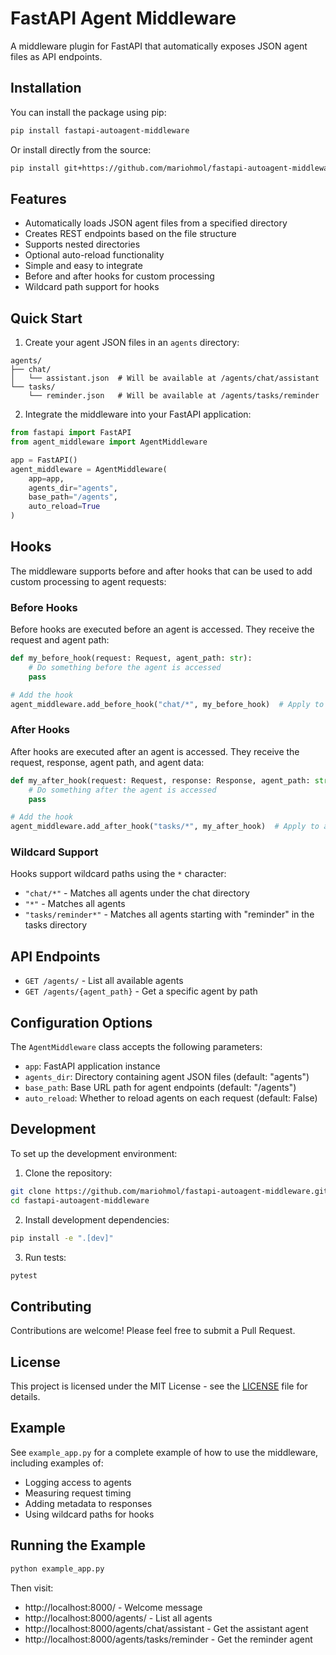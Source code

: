 # FastAPI Agent Middleware

A middleware plugin for FastAPI that automatically exposes JSON agent files as API endpoints.

## Installation

You can install the package using pip:

```bash
pip install fastapi-autoagent-middleware
```

Or install directly from the source:

```bash
pip install git+https://github.com/mariohmol/fastapi-autoagent-middleware.git
```

## Features

- Automatically loads JSON agent files from a specified directory
- Creates REST endpoints based on the file structure
- Supports nested directories
- Optional auto-reload functionality
- Simple and easy to integrate
- Before and after hooks for custom processing
- Wildcard path support for hooks

## Quick Start

1. Create your agent JSON files in an `agents` directory:

```
agents/
├── chat/
│   └── assistant.json  # Will be available at /agents/chat/assistant
└── tasks/
    └── reminder.json   # Will be available at /agents/tasks/reminder
```

2. Integrate the middleware into your FastAPI application:

```python
from fastapi import FastAPI
from agent_middleware import AgentMiddleware

app = FastAPI()
agent_middleware = AgentMiddleware(
    app=app,
    agents_dir="agents",
    base_path="/agents",
    auto_reload=True
)
```

## Hooks

The middleware supports before and after hooks that can be used to add custom processing to agent requests:

### Before Hooks

Before hooks are executed before an agent is accessed. They receive the request and agent path:

```python
def my_before_hook(request: Request, agent_path: str):
    # Do something before the agent is accessed
    pass

# Add the hook
agent_middleware.add_before_hook("chat/*", my_before_hook)  # Apply to all chat agents
```

### After Hooks

After hooks are executed after an agent is accessed. They receive the request, response, agent path, and agent data:

```python
def my_after_hook(request: Request, response: Response, agent_path: str, agent_data: dict):
    # Do something after the agent is accessed
    pass

# Add the hook
agent_middleware.add_after_hook("tasks/*", my_after_hook)  # Apply to all task agents
```

### Wildcard Support

Hooks support wildcard paths using the `*` character:

- `"chat/*"` - Matches all agents under the chat directory
- `"*"` - Matches all agents
- `"tasks/reminder*"` - Matches all agents starting with "reminder" in the tasks directory

## API Endpoints

- `GET /agents/` - List all available agents
- `GET /agents/{agent_path}` - Get a specific agent by path

## Configuration Options

The `AgentMiddleware` class accepts the following parameters:

- `app`: FastAPI application instance
- `agents_dir`: Directory containing agent JSON files (default: "agents")
- `base_path`: Base URL path for agent endpoints (default: "/agents")
- `auto_reload`: Whether to reload agents on each request (default: False)

## Development

To set up the development environment:

1. Clone the repository:
```bash
git clone https://github.com/mariohmol/fastapi-autoagent-middleware.git
cd fastapi-autoagent-middleware
```

2. Install development dependencies:
```bash
pip install -e ".[dev]"
```

3. Run tests:
```bash
pytest
```

## Contributing

Contributions are welcome! Please feel free to submit a Pull Request.

## License

This project is licensed under the MIT License - see the [LICENSE](LICENSE) file for details.

## Example

See `example_app.py` for a complete example of how to use the middleware, including examples of:
- Logging access to agents
- Measuring request timing
- Adding metadata to responses
- Using wildcard paths for hooks

## Running the Example

```bash
python example_app.py
```

Then visit:
- http://localhost:8000/ - Welcome message
- http://localhost:8000/agents/ - List all agents
- http://localhost:8000/agents/chat/assistant - Get the assistant agent
- http://localhost:8000/agents/tasks/reminder - Get the reminder agent 